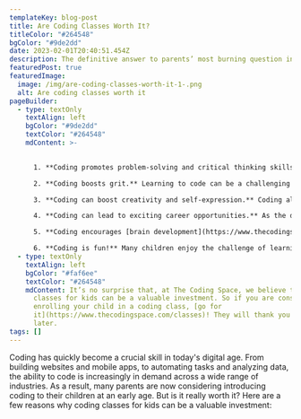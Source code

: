 ```yaml
---
templateKey: blog-post
title: Are Coding Classes Worth It?
titleColor: "#264548"
bgColor: "#9de2dd"
date: 2023-02-01T20:40:51.454Z
description: The definitive answer to parents’ most burning question in 2023
featuredPost: true
featuredImage:
  image: /img/are-coding-classes-worth-it-1-.png
  alt: Are coding classes worth it
pageBuilder:
  - type: textOnly
    textAlign: left
    bgColor: "#9de2dd"
    textColor: "#264548"
    mdContent: >-
      

      1. **Coding promotes problem-solving and critical thinking skills.** When children learn how to code, they are not just learning a new language, they are also learning how to think logically and solve problems. They learn to break down complex tasks into smaller, more manageable pieces, and then figure out how to put those pieces back together to achieve a desired outcome. These are essential skills that will serve them well in any field they choose to pursue.

      2. **Coding boosts grit.** Learning to code can be a challenging and rewarding experience for kids, and it requires the ability to persevere through setbacks and failures. As kids work through the challenges of coding, they develop grit - the ability to persist in the face of difficulty and setbacks. And grit is the strongest indicator of which kids will succeed in their education and professional careers!

      3. **Coding can boost creativity and self-expression.** Coding allows children to create their own digital projects and bring their ideas to life. They can use code to design games, build websites, create animations, and more. This process helps children learn to think creatively and express themselves in a unique and meaningful way.

      4. **Coding can lead to exciting career opportunities.** As the demand for skilled coders continues to grow, children who learn how to code at a young age will have a head start in pursuing rewarding and lucrative careers in technology. Plus, the skills they learn in coding classes will be applicable to many other fields, such as data analysis, project management, and even entrepreneurship.

      5. **Coding encourages [brain development](https://www.thecodingspace.com/blog/2022-06-02-3-brainy-benefits-of-coding/),** especially if you learn coding at a young age. Learning to code activates the brain’s learning centers, improves attention to detail, boosts memory, and more!

      6. **Coding is fun!** Many children enjoy the challenge of learning how to code and the sense of accomplishment they feel when they complete a project. Coding classes can be a great way for children to learn new skills while also having fun.
  - type: textOnly
    textAlign: left
    bgColor: "#faf6ee"
    textColor: "#264548"
    mdContent: It’s no surprise that, at The Coding Space, we believe that coding
      classes for kids can be a valuable investment. So if you are considering
      enrolling your child in a coding class, [go for
      it](https://www.thecodingspace.com/classes)! They will thank you for it
      later.
tags: []
---
```

Coding has quickly become a crucial skill in today's digital age. From building websites and mobile apps, to automating tasks and analyzing data, the ability to code is increasingly in demand across a wide range of industries. As a result, many parents are now considering introducing coding to their children at an early age. But is it really worth it? Here are a few reasons why coding classes for kids can be a valuable investment: